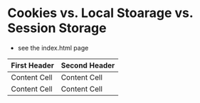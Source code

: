 # Cookies vs. Local Stoarage vs. Session Storage

- see the index.html page

| First Header  | Second Header |
| ------------- | ------------- |
| Content Cell  | Content Cell  |
| Content Cell  | Content Cell  |